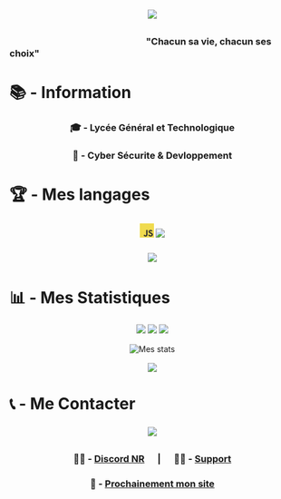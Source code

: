 ### <p align="center"><img src="https://cdn.discordapp.com/attachments/864281732257939457/864923800150999060/image1.gif"></p>
### <p align="center"><h3>ㅤㅤㅤㅤㅤㅤㅤㅤㅤㅤㅤㅤㅤㅤㅤㅤ"Chacun sa vie, chacun ses choix"</h3></p>
### <h1>📚 - Information</h1>
### <p align="center">🎓 - Lycée Général et Technologique</p>
### <p align="center">🎴 - Cyber Sécurite & Devloppement </p>
### <h1>🏆 - Mes langages</h1>
### <p align="center"> <img height="25" src="https://raw.githubusercontent.com/github/explore/80688e429a7d4ef2fca1e82350fe8e3517d3494d/topics/javascript/javascript.png">    <img height="25" src="https://upload.wikimedia.org/wikipedia/commons/thumb/c/c3/Python-logo-notext.svg/1024px-Python-logo-notext.svg.png"> </p>
### <p align="center"><img height="35" src="https://byfeel.info/wp-content/uploads/2015/02/css-html2-e1517475681211.png"></p>
### <h1>📊 - Mes Statistiques</h1>

<p align="center">
  <img src="https://img.shields.io/github/followers/Ako-fr?style=social">
  <img src="https://img.shields.io/github/stars/Ako-fr?style=social">
  <img src="https://komarev.com/ghpvc/?username=Ako-fr&color=blue">
</p>

<p align="center"> <img align="center" src="https://github-readme-stats.vercel.app/api?username=Ako-fr&show_icons=true&include_all_commits=true&show_icons=true&title_color=fff&icon_color=79ff97&text_color=9f9f9f&bg_color=151515" alt="Mes stats" /> </p>

<p align="center"> <img align="center" src="https://github-readme-stats.vercel.app/api/top-langs/?username=Ako-fr&layout=compact&show_icons=true&title_color=fff&icon_color=79ff97&text_color=9f9f9f&bg_color=151515" /></p>

### <h1>📞 - Me Contacter</h1> 

### <p align="center"><img src="https://discord.c99.nl/widget/theme-2/846191293536665631.png" style="max-width:100%;"></p>
### <p align="center">🏴‍☠️ - <a href="https://discord.gg/pEuAxdEKxm">Discord NR</a> ㅤ | ㅤ 👨‍💻 - <a href="https://discord.gg/gFkwb4F673">Support</a>
### <p align="center">🌟 - <a href="https://Google.com">Prochainement mon site</a>
